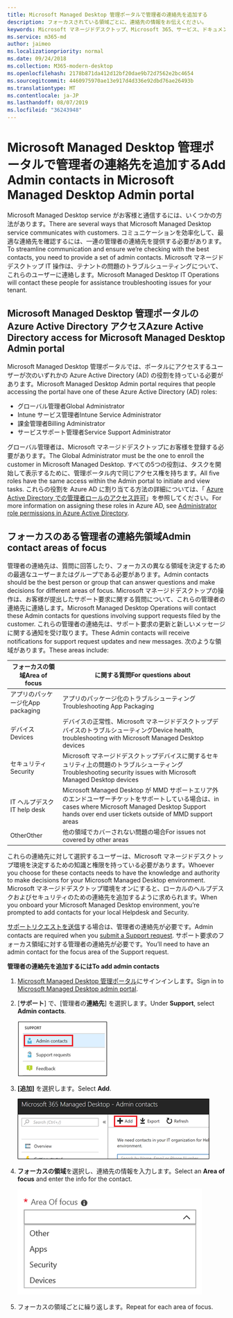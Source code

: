 ```yaml
---
title: Microsoft Managed Desktop 管理ポータルで管理者の連絡先を追加する
description: フォーカスされている領域ごとに、連絡先の情報をお伝えください。
keywords: Microsoft マネージドデスクトップ、Microsoft 365、サービス、ドキュメント
ms.service: m365-md
author: jaimeo
ms.localizationpriority: normal
ms.date: 09/24/2018
ms.collection: M365-modern-desktop
ms.openlocfilehash: 2178b871da412d12bf20dae9b72d7562e2bc4654
ms.sourcegitcommit: 4460975970ae13e917d4d336e92dbd76ae26493b
ms.translationtype: MT
ms.contentlocale: ja-JP
ms.lasthandoff: 08/07/2019
ms.locfileid: "36243948"
---
```

# <a name="add-admin-contacts-in-microsoft-managed-desktop-admin-portal"></a><span data-ttu-id="db0da-104">Microsoft Managed Desktop 管理ポータルで管理者の連絡先を追加する</span><span class="sxs-lookup"><span data-stu-id="db0da-104">Add Admin contacts in Microsoft Managed Desktop Admin portal</span></span>

<span data-ttu-id="db0da-105">Microsoft Managed Desktop service がお客様と通信するには、いくつかの方法があります。</span><span class="sxs-lookup"><span data-stu-id="db0da-105">There are several ways that Microsoft Managed Desktop service communicates with customers.</span></span> <span data-ttu-id="db0da-106">コミュニケーションを効率化して、最適な連絡先を確認するには、一連の管理者の連絡先を提供する必要があります。</span><span class="sxs-lookup"><span data-stu-id="db0da-106">To streamline communication and ensure we’re checking with the best contacts, you need to provide a set of admin contacts.</span></span> <span data-ttu-id="db0da-107">Microsoft マネージドデスクトップ IT 操作は、テナントの問題のトラブルシューティングについて、これらのユーザーに連絡します。</span><span class="sxs-lookup"><span data-stu-id="db0da-107">Microsoft Managed Desktop IT Operations will contact these people for assistance troubleshooting issues for your tenant.</span></span> 

## <a name="azure-active-directory-access-for-microsoft-managed-desktop-admin-portal"></a><span data-ttu-id="db0da-108">Microsoft Managed Desktop 管理ポータルの Azure Active Directory アクセス</span><span class="sxs-lookup"><span data-stu-id="db0da-108">Azure Active Directory access for Microsoft Managed Desktop Admin portal</span></span>

<span data-ttu-id="db0da-109">Microsoft Managed Desktop 管理ポータルでは、ポータルにアクセスするユーザーが次のいずれかの Azure Active Directory (AD) の役割を持っている必要があります。</span><span class="sxs-lookup"><span data-stu-id="db0da-109">Microsoft Managed Desktop Admin portal requires that people accessing the portal have one of these Azure Active Directory (AD) roles:</span></span>
- <span data-ttu-id="db0da-110">グローバル管理者</span><span class="sxs-lookup"><span data-stu-id="db0da-110">Global Administrator</span></span>
- <span data-ttu-id="db0da-111">Intune サービス管理者</span><span class="sxs-lookup"><span data-stu-id="db0da-111">Intune Service Administrator</span></span>
- <span data-ttu-id="db0da-112">課金管理者</span><span class="sxs-lookup"><span data-stu-id="db0da-112">Billing Administrator</span></span>
- <span data-ttu-id="db0da-113">サービスサポート管理者</span><span class="sxs-lookup"><span data-stu-id="db0da-113">Service Support Administrator</span></span>

<span data-ttu-id="db0da-114">グローバル管理者は、Microsoft マネージドデスクトップにお客様を登録する必要があります。</span><span class="sxs-lookup"><span data-stu-id="db0da-114">The Global Administrator must be the one to enroll the customer in Microsoft Managed Desktop.</span></span> <span data-ttu-id="db0da-115">すべての5つの役割は、タスクを開始して表示するために、管理ポータル内で同じアクセス権を持ちます。</span><span class="sxs-lookup"><span data-stu-id="db0da-115">All five roles have the same access within the Admin portal to initiate and view tasks.</span></span> <span data-ttu-id="db0da-116">これらの役割を Azure AD に割り当てる方法の詳細については、「 [Azure Active Directory での管理者ロールのアクセス許可](https://docs.microsoft.com/azure/active-directory/users-groups-roles/directory-assign-admin-roles)」を参照してください。</span><span class="sxs-lookup"><span data-stu-id="db0da-116">For more information on assigning these roles in Azure AD, see [Administrator role permissions in Azure Active Directory](https://docs.microsoft.com/azure/active-directory/users-groups-roles/directory-assign-admin-roles).</span></span> 

## <a name="admin-contact-areas-of-focus"></a><span data-ttu-id="db0da-117">フォーカスのある管理者の連絡先領域</span><span class="sxs-lookup"><span data-stu-id="db0da-117">Admin contact areas of focus</span></span>

<span data-ttu-id="db0da-118">管理者の連絡先は、質問に回答したり、フォーカスの異なる領域を決定するための最適なユーザーまたはグループである必要があります。</span><span class="sxs-lookup"><span data-stu-id="db0da-118">Admin contacts should be the best person or group that can answer questions and make decisions for different areas of focus.</span></span> <span data-ttu-id="db0da-119">Microsoft マネージドデスクトップの操作は、お客様が提出したサポート要求に関する質問について、これらの管理者の連絡先に連絡します。</span><span class="sxs-lookup"><span data-stu-id="db0da-119">Microsoft Managed Desktop Operations will contact these Admin contacts for questions involving support requests filed by the customer.</span></span> <span data-ttu-id="db0da-120">これらの管理者の連絡先は、サポート要求の更新と新しいメッセージに関する通知を受け取ります。</span><span class="sxs-lookup"><span data-stu-id="db0da-120">These Admin contacts will receive notifications for support request updates and new messages.</span></span> <span data-ttu-id="db0da-121">次のような領域があります。</span><span class="sxs-lookup"><span data-stu-id="db0da-121">These areas include:</span></span>

<span data-ttu-id="db0da-122">フォーカスの領域</span><span class="sxs-lookup"><span data-stu-id="db0da-122">Area of focus</span></span> | <span data-ttu-id="db0da-123">に関する質問</span><span class="sxs-lookup"><span data-stu-id="db0da-123">For questions about</span></span>
--- | ---
<span data-ttu-id="db0da-124">アプリのパッケージ化</span><span class="sxs-lookup"><span data-stu-id="db0da-124">App packaging</span></span> | <span data-ttu-id="db0da-125">アプリのパッケージ化のトラブルシューティング</span><span class="sxs-lookup"><span data-stu-id="db0da-125">Troubleshooting App Packaging</span></span>
<span data-ttu-id="db0da-126">デバイス</span><span class="sxs-lookup"><span data-stu-id="db0da-126">Devices</span></span> | <span data-ttu-id="db0da-127">デバイスの正常性、Microsoft マネージドデスクトップデバイスのトラブルシューティング</span><span class="sxs-lookup"><span data-stu-id="db0da-127">Device health, troubleshooting with Microsoft Managed Desktop devices</span></span>
<span data-ttu-id="db0da-128">セキュリティ</span><span class="sxs-lookup"><span data-stu-id="db0da-128">Security</span></span> | <span data-ttu-id="db0da-129">Microsoft マネージドデスクトップデバイスに関するセキュリティ上の問題のトラブルシューティング</span><span class="sxs-lookup"><span data-stu-id="db0da-129">Troubleshooting security issues with Microsoft Managed Desktop devices</span></span>
<span data-ttu-id="db0da-130">IT ヘルプデスク</span><span class="sxs-lookup"><span data-stu-id="db0da-130">IT help desk</span></span> | <span data-ttu-id="db0da-131">Microsoft Managed Desktop が MMD サポートエリア外のエンドユーザーチケットをサポートしている場合は、</span><span class="sxs-lookup"><span data-stu-id="db0da-131">in cases where Microsoft Managed Desktop Support hands over end user tickets outside of MMD support areas</span></span> 
<span data-ttu-id="db0da-132">Other</span><span class="sxs-lookup"><span data-stu-id="db0da-132">Other</span></span> | <span data-ttu-id="db0da-133">他の領域でカバーされない問題の場合</span><span class="sxs-lookup"><span data-stu-id="db0da-133">For issues not covered by other areas</span></span>

<span data-ttu-id="db0da-134">これらの連絡先に対して選択するユーザーは、Microsoft マネージドデスクトップ環境を決定するための知識と権限を持っている必要があります。</span><span class="sxs-lookup"><span data-stu-id="db0da-134">Whoever you choose for these contacts needs to have the knowledge and authority to make decisions for your Microsoft Managed Desktop environment.</span></span> <span data-ttu-id="db0da-135">Microsoft マネージドデスクトップ環境をオンにすると、ローカルのヘルプデスクおよびセキュリティのための連絡先を追加するように求められます。</span><span class="sxs-lookup"><span data-stu-id="db0da-135">When you onboard your Microsoft Managed Desktop environment, you’re prompted to add contacts for your local Helpdesk and Security.</span></span> 

<span data-ttu-id="db0da-136">[サポートリクエストを送信](../working-with-managed-desktop/support.md)する場合は、管理者の連絡先が必要です。</span><span class="sxs-lookup"><span data-stu-id="db0da-136">Admin contacts are required when you [submit a Support request](../working-with-managed-desktop/support.md).</span></span> <span data-ttu-id="db0da-137">サポート要求のフォーカス領域に対する管理者の連絡先が必要です。</span><span class="sxs-lookup"><span data-stu-id="db0da-137">You’ll need to have an admin contact for the focus area of the Support request.</span></span> 

<span data-ttu-id="db0da-138">**管理者の連絡先を追加するには**</span><span class="sxs-lookup"><span data-stu-id="db0da-138">**To add admin contacts**</span></span>

1.  <span data-ttu-id="db0da-139">[Microsoft Managed Desktop 管理ポータル](http://aka.ms/mwaasportal)にサインインします。</span><span class="sxs-lookup"><span data-stu-id="db0da-139">Sign in to [Microsoft Managed Desktop admin portal](http://aka.ms/mwaasportal).</span></span> 

2.  <span data-ttu-id="db0da-140">[**サポート**] で、[管理者の**連絡先**] を選択します。</span><span class="sxs-lookup"><span data-stu-id="db0da-140">Under **Support**, select **Admin contacts**.</span></span> 

    ![サポートメニュー、管理者の連絡先](images/admincontacts.png)

3. <span data-ttu-id="db0da-142">**[追加]** を選択します。</span><span class="sxs-lookup"><span data-stu-id="db0da-142">Select **Add**.</span></span>

    ![管理ポータルの [追加] ボタン](images/adminadd.png)

4.  <span data-ttu-id="db0da-144">**フォーカスの領域**を選択し、連絡先の情報を入力します。</span><span class="sxs-lookup"><span data-stu-id="db0da-144">Select an **Area of focus** and enter the info for the contact.</span></span> 

    ![フォーカス領域のリスト](images/areaoffocus.png)

5. <span data-ttu-id="db0da-146">フォーカスの領域ごとに繰り返します。</span><span class="sxs-lookup"><span data-stu-id="db0da-146">Repeat for each area of focus.</span></span> 

